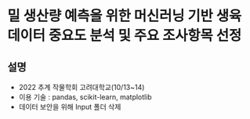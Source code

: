 # 밀 생산량 예측을 위한 머신러닝 기반 생육 데이터 중요도 분석 및 주요 조사항목 선정

## 설명
- 2022 추계 작물학회 고려대학교(10/13~14)
- 이용 기술 : pandas, scikit-learn, matplotlib
- 데이터 보안을 위해 Input 폴더 삭제
